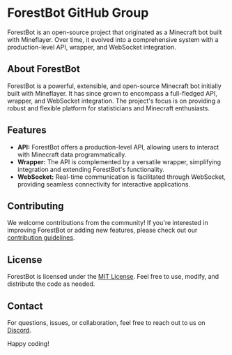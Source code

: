 # ForestBot GitHub Group

ForestBot is an open-source project that originated as a Minecraft bot built with Mineflayer. Over time, it evolved into a comprehensive system with a production-level API, wrapper, and WebSocket integration.

## About ForestBot

ForestBot is a powerful, extensible, and open-source Minecraft bot initially built with Mineflayer. It has since grown to encompass a full-fledged API, wrapper, and WebSocket integration. The project's focus is on providing a robust and flexible platform for statisticians and Minecraft enthusiasts.

## Features

- **API:** ForestBot offers a production-level API, allowing users to interact with Minecraft data programmatically.
- **Wrapper:** The API is complemented by a versatile wrapper, simplifying integration and extending ForestBot's functionality.
- **WebSocket:** Real-time communication is facilitated through WebSocket, providing seamless connectivity for interactive applications.

## Contributing

We welcome contributions from the community! If you're interested in improving ForestBot or adding new features, please check out our [contribution guidelines](CONTRIBUTING.md).

## License

ForestBot is licensed under the [MIT License](LICENSE). Feel free to use, modify, and distribute the code as needed.

## Contact

For questions, issues, or collaboration, feel free to reach out to us on [Discord](#discord-link).

Happy coding!
